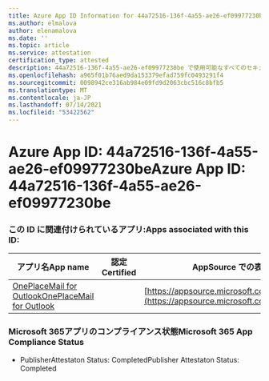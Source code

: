 ```yaml
---
title: Azure App ID Information for 44a72516-136f-4a55-ae26-ef09977230be
ms.author: elmalova
author: elenamalova
ms.date: ''
ms.topic: article
ms.service: attestation
certification_type: attested
description: 44a72516-136f-4a55-ae26-ef09977230be で使用可能なすべてのセキュリティおよびコンプライアンス情報。
ms.openlocfilehash: a965f01b76aed9da153379efad759fc0493291f4
ms.sourcegitcommit: 0098942ce316ab984e09fd9d2063cbc516c8bfb5
ms.translationtype: MT
ms.contentlocale: ja-JP
ms.lasthandoff: 07/14/2021
ms.locfileid: "53422562"
---
```

# <a name="azure-app-id-44a72516-136f-4a55-ae26-ef09977230be"></a><span data-ttu-id="28aa5-103">Azure App ID: 44a72516-136f-4a55-ae26-ef09977230be</span><span class="sxs-lookup"><span data-stu-id="28aa5-103">Azure App ID: 44a72516-136f-4a55-ae26-ef09977230be</span></span>


### <a name="apps-associated-with-this-id"></a><span data-ttu-id="28aa5-104">この ID に関連付けられているアプリ:</span><span class="sxs-lookup"><span data-stu-id="28aa5-104">Apps associated with this ID:</span></span>
| <span data-ttu-id="28aa5-105">**アプリ名**</span><span class="sxs-lookup"><span data-stu-id="28aa5-105">**App name**</span></span> | <span data-ttu-id="28aa5-106">**認定**</span><span class="sxs-lookup"><span data-stu-id="28aa5-106">**Certified**</span></span> | <span data-ttu-id="28aa5-107">**AppSource での表示**</span><span class="sxs-lookup"><span data-stu-id="28aa5-107">**View in AppSource**</span></span> |
|-|-|-|
| [<span data-ttu-id="28aa5-108">OnePlaceMail for Outlook</span><span class="sxs-lookup"><span data-stu-id="28aa5-108">OnePlaceMail for Outlook</span></span>](https://docs.microsoft.com/en-us/microsoft-365-app-certification/forward/WA104380723) |  | [https://appsource.microsoft.com/product/office/WA104380723](https://appsource.microsoft.com/product/office/WA104380723) |

### <a name="microsoft-365-app-compliance-status"></a><span data-ttu-id="28aa5-109">Microsoft 365アプリのコンプライアンス状態</span><span class="sxs-lookup"><span data-stu-id="28aa5-109">Microsoft 365 App Compliance Status</span></span>
- <span data-ttu-id="28aa5-110">PublisherAttestaton Status: Completed</span><span class="sxs-lookup"><span data-stu-id="28aa5-110">Publisher Attestaton Status: Completed</span></span>
